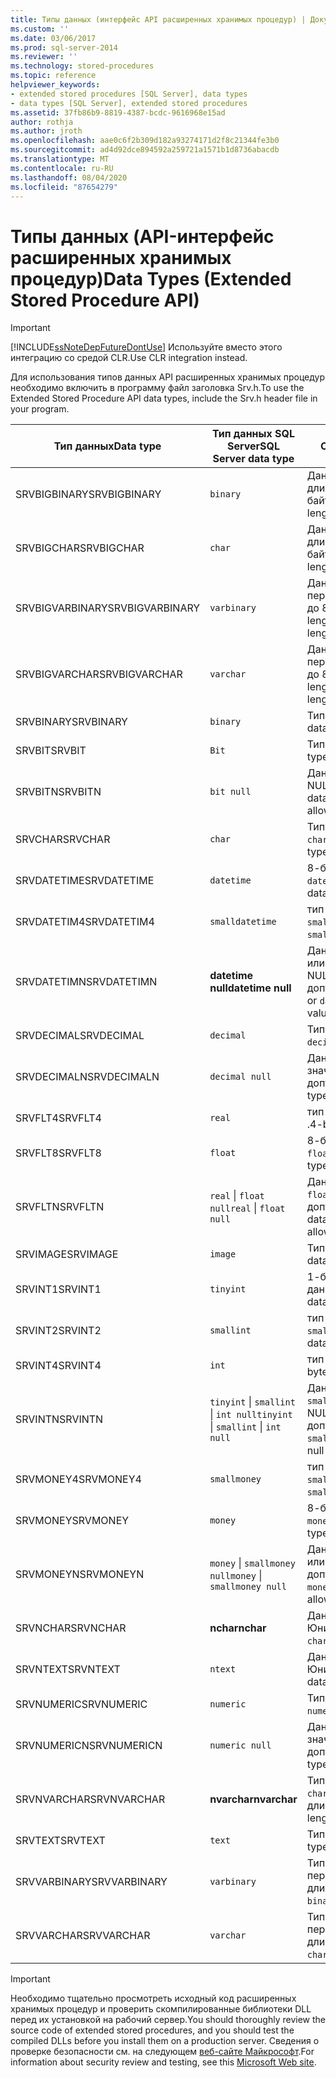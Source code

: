 ```yaml
---
title: Типы данных (интерфейс API расширенных хранимых процедур) | Документы Майкрософт
ms.custom: ''
ms.date: 03/06/2017
ms.prod: sql-server-2014
ms.reviewer: ''
ms.technology: stored-procedures
ms.topic: reference
helpviewer_keywords:
- extended stored procedures [SQL Server], data types
- data types [SQL Server], extended stored procedures
ms.assetid: 37fb86b9-8819-4387-bcdc-9616968e15ad
author: rothja
ms.author: jroth
ms.openlocfilehash: aae0c6f2b309d182a93274171d2f8c21344fe3b0
ms.sourcegitcommit: ad4d92dce894592a259721a1571b1d8736abacdb
ms.translationtype: MT
ms.contentlocale: ru-RU
ms.lasthandoff: 08/04/2020
ms.locfileid: "87654279"
---
```

# <a name="data-types-extended-stored-procedure-api"></a><span data-ttu-id="eb7ed-102">Типы данных (API-интерфейс расширенных хранимых процедур)</span><span class="sxs-lookup"><span data-stu-id="eb7ed-102">Data Types (Extended Stored Procedure API)</span></span>
    
> [!IMPORTANT]  
>  [!INCLUDE[ssNoteDepFutureDontUse](../../includes/ssnotedepfuturedontuse-md.md)] <span data-ttu-id="eb7ed-103">Используйте вместо этого интеграцию со средой CLR.</span><span class="sxs-lookup"><span data-stu-id="eb7ed-103">Use CLR integration instead.</span></span>  
  
 <span data-ttu-id="eb7ed-104">Для использования типов данных API расширенных хранимых процедур необходимо включить в программу файл заголовка Srv.h.</span><span class="sxs-lookup"><span data-stu-id="eb7ed-104">To use the Extended Stored Procedure API data types, include the Srv.h header file in your program.</span></span>  
  
|<span data-ttu-id="eb7ed-105">Тип данных</span><span class="sxs-lookup"><span data-stu-id="eb7ed-105">Data type</span></span>|<span data-ttu-id="eb7ed-106">Тип данных SQL Server</span><span class="sxs-lookup"><span data-stu-id="eb7ed-106">SQL Server data type</span></span>|<span data-ttu-id="eb7ed-107">Описание</span><span class="sxs-lookup"><span data-stu-id="eb7ed-107">Description</span></span>|  
|---------------|--------------------------|-----------------|  
|<span data-ttu-id="eb7ed-108">SRVBIGBINARY</span><span class="sxs-lookup"><span data-stu-id="eb7ed-108">SRVBIGBINARY</span></span>|`binary`|<span data-ttu-id="eb7ed-109">Данные типа `binary` с длиной от 0 до 8000 байт.</span><span class="sxs-lookup"><span data-stu-id="eb7ed-109">`binary` data type, length 0 to 8000 bytes.</span></span>|  
|<span data-ttu-id="eb7ed-110">SRVBIGCHAR</span><span class="sxs-lookup"><span data-stu-id="eb7ed-110">SRVBIGCHAR</span></span>|`char`|<span data-ttu-id="eb7ed-111">Данные типа `character` с длиной от 0 до 8000 байт.</span><span class="sxs-lookup"><span data-stu-id="eb7ed-111">`character` data type, length 0 to 8000 bytes.</span></span>|  
|<span data-ttu-id="eb7ed-112">SRVBIGVARBINARY</span><span class="sxs-lookup"><span data-stu-id="eb7ed-112">SRVBIGVARBINARY</span></span>|`varbinary`|<span data-ttu-id="eb7ed-113">Данные типа `binary` с переменной длиной от 0 до 8000 байт.</span><span class="sxs-lookup"><span data-stu-id="eb7ed-113">Variable-length `binary` data type, length 0 to 8000 bytes.</span></span>|  
|<span data-ttu-id="eb7ed-114">SRVBIGVARCHAR</span><span class="sxs-lookup"><span data-stu-id="eb7ed-114">SRVBIGVARCHAR</span></span>|`varchar`|<span data-ttu-id="eb7ed-115">Данные типа `character` с переменной длиной от 0 до 8000 байт.</span><span class="sxs-lookup"><span data-stu-id="eb7ed-115">Variable-length `character` data type, length 0 to 8000 bytes.</span></span>|  
|<span data-ttu-id="eb7ed-116">SRVBINARY</span><span class="sxs-lookup"><span data-stu-id="eb7ed-116">SRVBINARY</span></span>|`binary`|<span data-ttu-id="eb7ed-117">Тип данных `binary`.</span><span class="sxs-lookup"><span data-stu-id="eb7ed-117">`binary` data type.</span></span>|  
|<span data-ttu-id="eb7ed-118">SRVBIT</span><span class="sxs-lookup"><span data-stu-id="eb7ed-118">SRVBIT</span></span>|`Bit`|<span data-ttu-id="eb7ed-119">Тип данных `bit`.</span><span class="sxs-lookup"><span data-stu-id="eb7ed-119">`bit` data type.</span></span>|  
|<span data-ttu-id="eb7ed-120">SRVBITN</span><span class="sxs-lookup"><span data-stu-id="eb7ed-120">SRVBITN</span></span>|`bit null`|<span data-ttu-id="eb7ed-121">Данные типа `bit`, значения NULL допускаются.</span><span class="sxs-lookup"><span data-stu-id="eb7ed-121">`bit` data type, null values allowed.</span></span>|  
|<span data-ttu-id="eb7ed-122">SRVCHAR</span><span class="sxs-lookup"><span data-stu-id="eb7ed-122">SRVCHAR</span></span>|`char`|<span data-ttu-id="eb7ed-123">Тип данных `character`.</span><span class="sxs-lookup"><span data-stu-id="eb7ed-123">`character` data type.</span></span>|  
|<span data-ttu-id="eb7ed-124">SRVDATETIME</span><span class="sxs-lookup"><span data-stu-id="eb7ed-124">SRVDATETIME</span></span>|`datetime`|<span data-ttu-id="eb7ed-125">8-байтовые данные типа `datetime`.</span><span class="sxs-lookup"><span data-stu-id="eb7ed-125">8-byte `datetime` data type.</span></span>|  
|<span data-ttu-id="eb7ed-126">SRVDATETIM4</span><span class="sxs-lookup"><span data-stu-id="eb7ed-126">SRVDATETIM4</span></span>|`smalldatetime`|<span data-ttu-id="eb7ed-127">тип данных 4 байта `smalldatetime` .</span><span class="sxs-lookup"><span data-stu-id="eb7ed-127">4-byte `smalldatetime` data type.</span></span>|  
|<span data-ttu-id="eb7ed-128">SRVDATETIMN</span><span class="sxs-lookup"><span data-stu-id="eb7ed-128">SRVDATETIMN</span></span>|<span data-ttu-id="eb7ed-129">**datetime null**</span><span class="sxs-lookup"><span data-stu-id="eb7ed-129">**datetime null**</span></span>|<span data-ttu-id="eb7ed-130">Данные типа `smalldatetime` или `datetime`, значения NULL допускаются.</span><span class="sxs-lookup"><span data-stu-id="eb7ed-130">`smalldatetime` or `datetime` data type, null values allowed.</span></span>|  
|<span data-ttu-id="eb7ed-131">SRVDECIMAL</span><span class="sxs-lookup"><span data-stu-id="eb7ed-131">SRVDECIMAL</span></span>|`decimal`|<span data-ttu-id="eb7ed-132">Тип данных `decimal`.</span><span class="sxs-lookup"><span data-stu-id="eb7ed-132">`decimal` data type.</span></span>|  
|<span data-ttu-id="eb7ed-133">SRVDECIMALN</span><span class="sxs-lookup"><span data-stu-id="eb7ed-133">SRVDECIMALN</span></span>|`decimal null`|<span data-ttu-id="eb7ed-134">Данные типа `decimal`, значения NULL допускаются.</span><span class="sxs-lookup"><span data-stu-id="eb7ed-134">`decimal` data type, null values allowed.</span></span>|  
|<span data-ttu-id="eb7ed-135">SRVFLT4</span><span class="sxs-lookup"><span data-stu-id="eb7ed-135">SRVFLT4</span></span>|`real`|<span data-ttu-id="eb7ed-136">тип данных 4 байта `real` .</span><span class="sxs-lookup"><span data-stu-id="eb7ed-136">4-byte `real` data type.</span></span>|  
|<span data-ttu-id="eb7ed-137">SRVFLT8</span><span class="sxs-lookup"><span data-stu-id="eb7ed-137">SRVFLT8</span></span>|`float`|<span data-ttu-id="eb7ed-138">8-байтовые данные типа `float`.</span><span class="sxs-lookup"><span data-stu-id="eb7ed-138">8-byte `float` data type.</span></span>|  
|<span data-ttu-id="eb7ed-139">SRVFLTN</span><span class="sxs-lookup"><span data-stu-id="eb7ed-139">SRVFLTN</span></span>|<span data-ttu-id="eb7ed-140">`real` &#124; `float null`</span><span class="sxs-lookup"><span data-stu-id="eb7ed-140">`real` &#124; `float null`</span></span>|<span data-ttu-id="eb7ed-141">Данные типа `real` или `float`, значения NULL допускаются.</span><span class="sxs-lookup"><span data-stu-id="eb7ed-141">`real` or `float` data type, null values allowed.</span></span>|  
|<span data-ttu-id="eb7ed-142">SRVIMAGE</span><span class="sxs-lookup"><span data-stu-id="eb7ed-142">SRVIMAGE</span></span>|`image`|<span data-ttu-id="eb7ed-143">Тип данных `image`.</span><span class="sxs-lookup"><span data-stu-id="eb7ed-143">`image` data type.</span></span>|  
|<span data-ttu-id="eb7ed-144">SRVINT1</span><span class="sxs-lookup"><span data-stu-id="eb7ed-144">SRVINT1</span></span>|`tinyint`|<span data-ttu-id="eb7ed-145">1-байтовый `tinyint` тип данных.</span><span class="sxs-lookup"><span data-stu-id="eb7ed-145">1-byte `tinyint` data type.</span></span>|  
|<span data-ttu-id="eb7ed-146">SRVINT2</span><span class="sxs-lookup"><span data-stu-id="eb7ed-146">SRVINT2</span></span>|`smallint`|<span data-ttu-id="eb7ed-147">тип данных Byte (2 байта) `smallint` .</span><span class="sxs-lookup"><span data-stu-id="eb7ed-147">2-byte `smallint` data type.</span></span>|  
|<span data-ttu-id="eb7ed-148">SRVINT4</span><span class="sxs-lookup"><span data-stu-id="eb7ed-148">SRVINT4</span></span>|`int`|<span data-ttu-id="eb7ed-149">тип данных 4 байта `int` .</span><span class="sxs-lookup"><span data-stu-id="eb7ed-149">4-byte `int` data type.</span></span>|  
|<span data-ttu-id="eb7ed-150">SRVINTN</span><span class="sxs-lookup"><span data-stu-id="eb7ed-150">SRVINTN</span></span>|<span data-ttu-id="eb7ed-151">`tinyint` &#124; `smallint` &#124; `int null`</span><span class="sxs-lookup"><span data-stu-id="eb7ed-151">`tinyint` &#124; `smallint` &#124; `int null`</span></span>|<span data-ttu-id="eb7ed-152">Данные типа `tinyint`, `smallint` или `int`, значения NULL допускаются.</span><span class="sxs-lookup"><span data-stu-id="eb7ed-152">`tinyint`, `smallint`, or `int` data type, null values allowed.</span></span>|  
|<span data-ttu-id="eb7ed-153">SRVMONEY4</span><span class="sxs-lookup"><span data-stu-id="eb7ed-153">SRVMONEY4</span></span>|`smallmoney`|<span data-ttu-id="eb7ed-154">тип данных 4 байта `smallmoney` .</span><span class="sxs-lookup"><span data-stu-id="eb7ed-154">4-byte `smallmoney` data type.</span></span>|  
|<span data-ttu-id="eb7ed-155">SRVMONEY</span><span class="sxs-lookup"><span data-stu-id="eb7ed-155">SRVMONEY</span></span>|`money`|<span data-ttu-id="eb7ed-156">8-байтовые данные типа `money`.</span><span class="sxs-lookup"><span data-stu-id="eb7ed-156">8-byte `money` data type.</span></span>|  
|<span data-ttu-id="eb7ed-157">SRVMONEYN</span><span class="sxs-lookup"><span data-stu-id="eb7ed-157">SRVMONEYN</span></span>|<span data-ttu-id="eb7ed-158">`money` &#124; `smallmoney null`</span><span class="sxs-lookup"><span data-stu-id="eb7ed-158">`money` &#124; `smallmoney null`</span></span>|<span data-ttu-id="eb7ed-159">Данные типа `smallmoney` или `money`, значения NULL допускаются.</span><span class="sxs-lookup"><span data-stu-id="eb7ed-159">`smallmoney` or `money` data type, null values allowed.</span></span>|  
|<span data-ttu-id="eb7ed-160">SRVNCHAR</span><span class="sxs-lookup"><span data-stu-id="eb7ed-160">SRVNCHAR</span></span>|<span data-ttu-id="eb7ed-161">**nchar**</span><span class="sxs-lookup"><span data-stu-id="eb7ed-161">**nchar**</span></span>|<span data-ttu-id="eb7ed-162">Данные типа `character` в Юникоде.</span><span class="sxs-lookup"><span data-stu-id="eb7ed-162">Unicode `character` data type.</span></span>|  
|<span data-ttu-id="eb7ed-163">SRVNTEXT</span><span class="sxs-lookup"><span data-stu-id="eb7ed-163">SRVNTEXT</span></span>|`ntext`|<span data-ttu-id="eb7ed-164">Данные типа `text` в Юникоде.</span><span class="sxs-lookup"><span data-stu-id="eb7ed-164">Unicode `text` data type.</span></span>|  
|<span data-ttu-id="eb7ed-165">SRVNUMERIC</span><span class="sxs-lookup"><span data-stu-id="eb7ed-165">SRVNUMERIC</span></span>|`numeric`|<span data-ttu-id="eb7ed-166">Тип данных `numeric`.</span><span class="sxs-lookup"><span data-stu-id="eb7ed-166">`numeric` data type.</span></span>|  
|<span data-ttu-id="eb7ed-167">SRVNUMERICN</span><span class="sxs-lookup"><span data-stu-id="eb7ed-167">SRVNUMERICN</span></span>|`numeric null`|<span data-ttu-id="eb7ed-168">Данные типа `numeric`, значения NULL допускаются.</span><span class="sxs-lookup"><span data-stu-id="eb7ed-168">`numeric` data type, null values allowed.</span></span>|  
|<span data-ttu-id="eb7ed-169">SRVNVARCHAR</span><span class="sxs-lookup"><span data-stu-id="eb7ed-169">SRVNVARCHAR</span></span>|<span data-ttu-id="eb7ed-170">**nvarchar**</span><span class="sxs-lookup"><span data-stu-id="eb7ed-170">**nvarchar**</span></span>|<span data-ttu-id="eb7ed-171">Тип данных Юникода `character` с переменной длиной.</span><span class="sxs-lookup"><span data-stu-id="eb7ed-171">Unicode variable-length `character` data type.</span></span>|  
|<span data-ttu-id="eb7ed-172">SRVTEXT</span><span class="sxs-lookup"><span data-stu-id="eb7ed-172">SRVTEXT</span></span>|`text`|<span data-ttu-id="eb7ed-173">Тип данных `text`.</span><span class="sxs-lookup"><span data-stu-id="eb7ed-173">`text` data type.</span></span>|  
|<span data-ttu-id="eb7ed-174">SRVVARBINARY</span><span class="sxs-lookup"><span data-stu-id="eb7ed-174">SRVVARBINARY</span></span>|`varbinary`|<span data-ttu-id="eb7ed-175">Тип данных `binary` с переменной длиной.</span><span class="sxs-lookup"><span data-stu-id="eb7ed-175">Variable-length `binary` data type.</span></span>|  
|<span data-ttu-id="eb7ed-176">SRVVARCHAR</span><span class="sxs-lookup"><span data-stu-id="eb7ed-176">SRVVARCHAR</span></span>|`varchar`|<span data-ttu-id="eb7ed-177">Тип данных `character` с переменной длиной.</span><span class="sxs-lookup"><span data-stu-id="eb7ed-177">Variable-length `character` data type.</span></span>|  
  
> [!IMPORTANT]  
>  <span data-ttu-id="eb7ed-178">Необходимо тщательно просмотреть исходный код расширенных хранимых процедур и проверить скомпилированные библиотеки DLL перед их установкой на рабочий сервер.</span><span class="sxs-lookup"><span data-stu-id="eb7ed-178">You should thoroughly review the source code of extended stored procedures, and you should test the compiled DLLs before you install them on a production server.</span></span> <span data-ttu-id="eb7ed-179">Сведения о проверке безопасности см. на следующем [веб-сайте Майкрософт](https://go.microsoft.com/fwlink/?LinkID=54761&amp;clcid=0x409https://msdn.microsoft.com/security/).</span><span class="sxs-lookup"><span data-stu-id="eb7ed-179">For information about security review and testing, see this [Microsoft Web site](https://go.microsoft.com/fwlink/?LinkID=54761&amp;clcid=0x409https://msdn.microsoft.com/security/).</span></span>  
  
  
